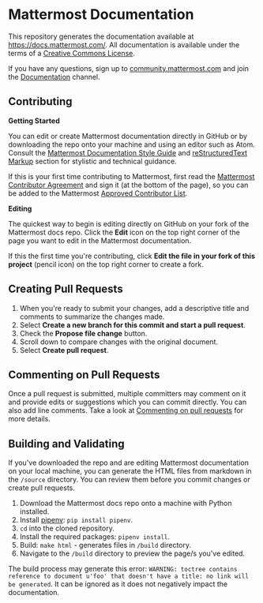 # Mattermost Documentation

This repository generates the documentation available at https://docs.mattermost.com/. All documentation is available under the terms of a [Creative Commons License](https://creativecommons.org/licenses/by-nc-sa/3.0/).

If you have any questions, sign up to [community.mattermost.com](https://community.mattermost.com/signup_user_complete/?id=f1924a8db44ff3bb41c96424cdc20676) and join the [Documentation](https://community.mattermost.com/core/channels/documentation) channel. 

## Contributing

**Getting Started**

You can edit or create Mattermost documentation directly in GitHub or by downloading the repo onto your machine and using an editor such as Atom. Consult the [Mattermost Documentation Style Guide](https://docs.mattermost.com/guides/core.html#documentation-style-guide) and [reStructuredText Markup](https://docs.mattermost.com/process/documentation-guidelines.html#restructuredtext-markup) section for stylistic and technical guidance. 

If this is your first time contributing to Mattermost, first read the [Mattermost Contributor Agreement](https://www.mattermost.org/mattermost-contributor-agreement/) and sign it (at the bottom of the page), so you can be added to the Mattermost [Approved Contributor List](https://docs.google.com/spreadsheets/d/1NTCeG-iL_VS9bFqtmHSfwETo5f-8MQ7oMDE5IUYJi_Y/pubhtml?gid=0&single=true).


**Editing** 

The quickest way to begin is editing directly on GitHub on your fork of the Mattermost docs repo. Click the **Edit** icon on the top right corner of the page you want to edit in the Mattermost documentation.

If this the first time you're contributing, click **Edit the file in your fork of this project** (pencil icon) on the top right corner to create a fork. 

## Creating Pull Requests

1. When you're ready to submit your changes, add a descriptive title and comments to summarize the changes made.
2. Select **Create a new branch for this commit and start a pull request**.
3. Check the **Propose file change** button.
4. Scroll down to compare changes with the original document.
5. Select **Create pull request**. 

## Commenting on Pull Requests

Once a pull request is submitted, multiple committers may comment on it and provide edits or suggestions which you can commit directly. You can also add line comments. Take a look at [Commenting on pull requests](https://help.github.com/en/github/collaborating-with-issues-and-pull-requests/commenting-on-a-pull-request) for more details. 

## Building and Validating

If you've downloaded the repo and are editing Mattermost documentation on your local machine, you can generate the HTML files from markdown in the `/source` directory. You can review them before you commit changes or create pull requests. 

1. Download the Mattermost docs repo onto a machine with Python installed.
2. Install [pipenv](https://docs.pipenv.org/): `pip install pipenv`. 
3. `cd` into the cloned repository.
4. Install the required packages: `pipenv install`.
5. Build: `make html` - generates files in `/build` directory.
6. Navigate to the `/build` directory to preview the page/s you've edited. 

The build process may generate this error: ``WARNING: toctree contains reference to document u'foo' that doesn't have a title: no link will be generated``. It can be ignored as it does not negatively impact the documentation. 
